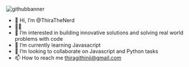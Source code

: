 ![githubbanner](https://user-images.githubusercontent.com/51013354/228838052-f59074c7-fe22-4fd2-856d-19423dbbf3c3.png)
- 👋 Hi, I’m @ThiraTheNerd
- :woman_technologist: 
- 👀 I’m interested in building innovative solutions and solving real world problems with code
- 🌱 I’m currently learning Javasacript
- 💞️ I’m looking to collaborate on Javascript and Python tasks
- 📫 How to reach me thiragithinji@gmail.com

